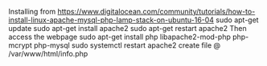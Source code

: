 Installing from https://www.digitalocean.com/community/tutorials/how-to-install-linux-apache-mysql-php-lamp-stack-on-ubuntu-16-04
sudo apt-get update
sudo apt-get install apache2
sudo apt-get restart apache2
Then access the webpage
sudo apt-get install php libapache2-mod-php php-mcrypt php-mysql
sudo systemctl restart apache2
create file @ /var/www/html/info.php
<?php
    phpinfo();
?>